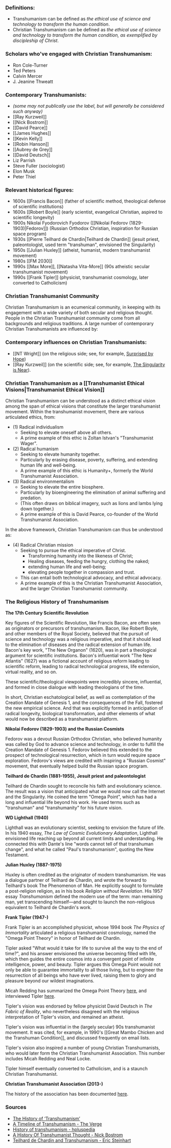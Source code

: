### Definitions:
- Transhumanism can be defined as *the ethical use of science and technology to transform the human condition*.
- Christian Transhumanism can be defined as *the ethical use of science and technology to transform the human condition, as exemplified by discipleship of Christ*.

### Scholars who've engaged with Christian Transhumanism:
- Ron Cole-Turner
- Ted Peters
- Calvin Mercer
- J. Jeanine Thweatt

### Contemporary Transhumanists:
-  *(some may not publically use the label, but will generally be considered such anyway)*
- [[Ray Kurzweil]]
- [[Nick Bostrom]]
- [[David Pearce]]
- [[James Hughes]]
- [[Kevin Kelly]]
- [[Robin Hanson]]
- [[Aubrey de Grey]]
- [[David Deutsch]]
- Liz Parrish
- Steve Fuller (sociologist)
- Elon Musk
- Peter Thiel

### Relevant historical figures:
- 1600s [[Francis Bacon]] (father of scientific method, theological defense of scientific institutions)
- 1600s [[Robert Boyle]] (early scientist, evangelical Christian, aspired to scientific longevity)
- 1900s Nikolai Fyodorovich Fyodorov ([[Nikolai Fedorov (1829-1903)|Fedorov]]) (Russian Orthodox Christian, inspiration for Russian space program)
- 1930s [[Pierre Teilhard de Chardin|Teilhard de Chardin]] (jesuit priest, paleontologist, used term "transhuman", envisioned the Singularity)
- 1950s [[Julian Huxley]] (atheist, humanist, modern transhumanist movement)
- 1980s [[FM 2030]]
- 1990s [[Max More]], [[Natasha Vita-More]] (90s atheistic secular transhumanist movement)
- 1990s [[Frank Tipler]] (physicist, transhumanist cosmology, later converted to Catholicism)

### Christian Transhumanist Community
Christian Transhumanism is an ecumenical community, in keeping with its engagement with a wide variety of both secular and religious thought. People in the Christian Transhumanist community come from all backgrounds and religious traditions. A large number of contemporary Christian Transhumanists are influenced by:

### Contemporary influences on Christian Transhumanists:
- [[NT Wright]] (on the religious side; see, for example, [Surprised by Hope](https://amzn.to/3LOJUHl))
- [[Ray Kurzweil]] (on the scientific side; see, for example, [The Singularity is Near](https://amzn.to/3LSGaVd)). 

### Christian Transhumanism as a [[Transhumanist Ethical Visions|Transhumanist Ethical Vision]]
Christian Transhumanism can be understood as a distinct ethical vision among the span of ethical visions that constitute the larger transhumanist movement. Within the transhumanist movement, there are various articulated ethics, from:

- (1) Radical individualism
    - Seeking to elevate oneself above all others. 
    - A prime example of this ethic is Zoltan Istvan's "Transhumanist Wager".
- (2) Radical humanism
    - Seeking to elevate humanity together. 
    - Particularly by erasing disease, poverty, suffering, and extending human life and well-being. 
    - A prime example of this ethic is Humanity+, formerly the World Transhumanist Association.
- (3) Radical environmentalism
    - Seeking to elevate the entire biosphere. 
    - Particularly by bioengineering the elimination of animal suffering and predation.
    - (This often draws on biblical imagery, such as lions and lambs lying down together.)
    - A prime example of this is David Pearce, co-founder of the World Transhumanist Association.

In the above framework, Christian Transhumanism can thus be understood as:

- (4) Radical Christian mission
    - Seeking to pursue the ethical imperative of Christ.
	    - Transforming humanity into the likeness of Christ;
	    - Healing diseases, feeding the hungry, clothing the naked;
	    - extending human life and well-being;
	    - elevating people together in compassion and trust.
    - This can entail both technological advocacy, and ethical advocacy.
    - A prime example of this is the Christian Transhumanist Association, and the larger Christian Transhumanist community.

### The Religious History of Transhumanism

__The 17th Century Scientific Revolution__

Key figures of the Scientific Revolution, like Francis Bacon, are often seen as originators or precursors of transhumanism. Bacon, like Robert Boyle, and other members of the Royal Society, believed that the pursuit of science and technology was a religious imperative, and that it should lead to the elimination of diseases and the radical extension of human life. Bacon's key work, "The New Organon" (1620), was in part a theological argument for scientific institutions. Bacon's influential work "The New Atlantis" (1627) was a fictional account of religious reform leading to scientific reform, leading to radical technological progress, life extension, virtual reality, and so on.

These scientific/theological viewpoints were incredibly sincere, influential, and formed in close dialogue with leading theologians of the time.

In short, Christian eschatological belief, as well as contemplation of the Creation Mandate of Genesis 1, and the consequences of the Fall, fostered the new empirical science. And that was explicitly formed in anticipation of radical longevity, biological transformation, and other elements of what would now be described as a transhumanist platform.

__Nikolai Fedorov (1829-1903) and the Russian Cosmists__

Fedorov was a devout Russian Orthodox Christian, who believed humanity was called by God to advance science and technology, in order to fulfill the Creation Mandate of Genesis 1. Fedorov believed this extended to the prospect of technological resurrection, which in turn would require space exploration. Fedorov's views are credited with inspiring a "Russian Cosmist" movement, that eventually helped build the Russian space program.

__Teilhard de Chardin (1881–1955), Jesuit priest and paleontologist__

Teilhard de Chardin sought to reconcile his faith and evolutionary science. The result was a vision that anticipated what we would now call the Internet and the Singularity. He coined the term "Omega Point", which has had a long and influential life beyond his work. He used terms such as "transhuman" and "transhumanity" for his future vision.

__WD Lighthall (1940)__

Lighthall was an evolutionary scientist, seeking to envision the future of life. In his 1940 essay, *The Law of Cosmic Evolutionary Adaptation*, Lighthall envisioned life reaching up beyond all current limits and understanding. He connected this with Dante's line "words cannot tell of that transhuman change", and what he called "Paul's transhumanism", quoting the New Testament.

__Julian Huxley (1887-1975)__

Huxley is often credited as the originator of modern transhumanism. He was a dialogue partner of Teilhard de Chardin, and wrote the forward to Teilhard's book The Phenomenon of Man. He explicitly sought to formulate a post-religion religion, as in his book *Religion without Revelation*. His 1957 essay *Transhumanism* defined the modern use of the term: man remaining man, yet transcending himself—and sought to launch the non-religious equivalent to Teilhard de Chardin's work.

__Frank Tipler (1947-)__

Frank Tipler is an accomplished physicist, whose 1994 book *The Physics of Immortality* articulated a religious transhumanist cosmology, named the "Omega Point Theory" in honor of Teilhard de Chardin.  

Tipler asked "What would it take for life to survive all the way to the end of time?", and his answer envisioned the universe becoming filled with life, which then guides the entire cosmos into a convergent point of infinite intelligence, power, and beauty. Tipler argues this Omega Point would not only be able to guarantee immortality to all those living, but to engineer the resurrection of all beings who have ever lived, raising them to glory and pleasure beyond our wildest imaginations.

Micah Redding has summarized the Omega Point Theory [here](https://www.micahredding.com/blog/omega-point-theory/), and interviewed Tipler [here](https://www.christiantranshumanism.org/podcast/19/).

Tipler's vision was endorsed by fellow physicist David Deutsch in *The Fabric of Reality*, who nevertheless disagreed with the religious interpretation of Tipler's vision, and remained an atheist.

Tipler's vision was influential in the (largely secular) 90s transhumanist movement. It was cited, for example, in 1990's [[Great Mambo Chicken and the Transhuman Condition]], and discussed frequently on email lists.

Tipler's vision also inspired a number of young Christian Transhumanists, who would later form the Christian Transhumanist Association. This number includes Micah Redding and Neal Locke.

Tipler himself eventually converted to Catholicism, and is a staunch Christian Transhumanist.

**Christian Transhumanist Association (2013-)**

The history of the association has been documented [here](https://www.christiantranshumanism.org/history/).

### Sources
- [The History of ‘Transhumanism’](https://doi.org/10.1093/notesj/gjv080)
- [A Timeline of Transhumanism - The Verge](https://www.theverge.com/a/transhumanism-2015/history-of-transhumanism)
- [History of transhumanism - hpluspedia](https://hpluspedia.org/wiki/History_of_transhumanism)
- [A History Of Transhumanist Thought - Nick Bostrom](https://nickbostrom.com/papers/history.pdf)
- [Teilhard de Chardin and Transhumanism - Eric Steinhart](https://jetpress.org/v20/steinhart.htm)
